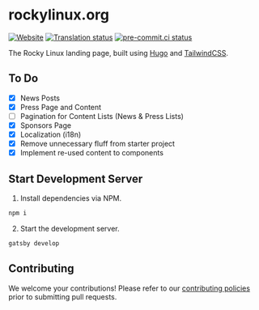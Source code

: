 # rockylinux.org

[![Website](https://img.shields.io/website?url=https%3A%2F%2Frockylinux.org)](https://rockylinux.org)
[![Translation status](http://weblate.rockylinux.org/widgets/rockylinux-org/-/website/svg-badge.svg)](http://weblate.rockylinux.org/engage/rockylinux-org/)
[![pre-commit.ci status](https://results.pre-commit.ci/badge/github/rocky-linux/rockylinux.org/main.svg)](https://results.pre-commit.ci/latest/github/rocky-linux/rockylinux.org/main)

The Rocky Linux landing page, built using [Hugo](https://gohugo.io) and [TailwindCSS](https://tailwindcss.com).

## To Do
- [X] News Posts
- [X] Press Page and Content
- [ ] Pagination for Content Lists (News & Press Lists)
- [X] Sponsors Page
- [X] Localization (i18n)
- [X] Remove unnecessary fluff from starter project
- [X] Implement re-used content to components

## Start Development Server
1. Install dependencies via NPM.

```bash
npm i
```
2. Start the development server.
```bash
gatsby develop
```

## Contributing

We welcome your contributions! Please refer to our [contributing policies](https://github.com/rocky-linux/rockylinux.org/blob/main/CONTRIBUTING.md) prior to submitting pull requests.
